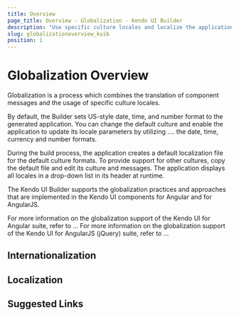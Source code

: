 ```yaml
---
title: Overview
page_title: Overview - Globalization - Kendo UI Builder
description: "Use specific culture locales and localize the application messages when working with the Kendo UI Builder tool for creating and managing Angular and AngularJS-based web applications."
slug: globalizationoverview_kuib
position: 1
---
```


# Globalization Overview

Globalization is a process which combines the translation of component messages and the usage of specific culture locales.

By default, the Builder sets US-style date, time, and number format to the generated application. You can change the default culture and enable the application to update its locale parameters by utilizing .... the date, time, currency and number formats.

During the build process, the application creates a default localization file for the default culture formats. To provide support for other cultures, copy the default file and edit its culture and messages. The application displays all locales in a drop-down list in its header at runtime.

The Kendo UI Builder supports the globalization practices and approaches that are implemented in the Kendo UI components for Angular and for AngularJS.

For more information on the globalization support of the Kendo UI for Angular suite, refer to ...
For more information on the globalization support of the Kendo UI for AngularJS (jQuery) suite, refer to ...

## Internationalization

## Localization

## Suggested Links
